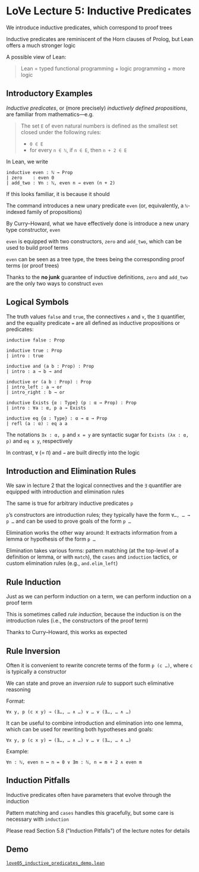 # LoVe Lecture 5: Inductive Predicates

We introduce inductive predicates, which correspond to proof trees

Inductive predicates are reminiscent of the Horn clauses of Prolog, but Lean offers a much stronger logic

A possible view of Lean:

> Lean = typed functional programming + logic programming + more logic


## Introductory Examples

_Inductive predicates_, or (more precisely) _inductively defined propositions_, are familiar from mathematics—e.g.

> The set `E` of even natural numbers is defined as the smallest set closed under the following rules:
> * `0 ∈ E`
> * for every `n ∈ ℕ`, if `n ∈ E`, then `n + 2 ∈ E`

In Lean, we write

    inductive even : ℕ → Prop
    | zero    : even 0
    | add_two : ∀n : ℕ, even n → even (n + 2)

If this looks familiar, it is because it should

The command introduces a new unary predicate `even` (or, equivalently, a `ℕ`-indexed family of propositions)

By Curry–Howard, what we have effectively done is introduce a new unary type constructor, `even`

`even` is equipped with two constructors, `zero` and `add_two`, which can be used to build proof terms

`even` can be seen as a tree type, the trees being the corresponding proof terms (or proof trees)

Thanks to the **no junk** guarantee of inductive definitions, `zero` and `add_two` are the only two ways to construct `even`


## Logical Symbols

The truth values `false` and `true`, the connectives `∧` and `∨`, the `∃` quantifier, and the equality predicate `=` are all defined as inductive propositions or predicates:

    inductive false : Prop

    inductive true : Prop
    | intro : true

    inductive and (a b : Prop) : Prop
    | intro : a → b → and

    inductive or (a b : Prop) : Prop
    | intro_left : a → or
    | intro_right : b → or

    inductive Exists {α : Type} (p : α → Prop) : Prop
    | intro : ∀a : α, p a → Exists

    inductive eq {α : Type} : α → α → Prop
    | refl (a : α) : eq a a

The notations `∃x : α, p` and `x = y` are syntactic sugar for `Exists (λx : α, p)` and `eq x y`, respectively

In contrast, `∀` (= `Π`) and `→` are built directly into the logic


## Introduction and Elimination Rules

We saw in lecture 2 that the logical connectives and the `∃` quantifier are equipped with introduction and elimination rules

The same is true for arbitrary inductive predicates `p`

`p`’s constructors are introduction rules; they typically have the form `∀…, … → p …` and can be used to prove goals of the form `p …`

Elimination works the other way around: It extracts information from a lemma or
hypothesis of the form `p …`

Elimination takes various forms: pattern matching (at the top-level of a definition or lemma, or with `match`), the `cases` and `induction` tactics, or custom elimination rules (e.g., `and.elim_left`)

## Rule Induction

Just as we can perform induction on a term, we can perform induction on a proof term

This is sometimes called _rule induction_, because the induction is on the introduction rules (i.e., the constructors of the proof term)

Thanks to Curry–Howard, this works as expected


## Rule Inversion

Often it is convenient to rewrite concrete terms of the form `p (c …)`, where `c` is typically a constructor

We can state and prove an _inversion rule_ to support such eliminative reasoning

Format:

    ∀x y, p (c x y) → (∃…, … ∧ …) ∨ … ∨ (∃…, … ∧ …)

It can be useful to combine introduction and elimination into one lemma, which can be used for rewriting both hypotheses and goals:

    ∀x y, p (c x y) ↔ (∃…, … ∧ …) ∨ … ∨ (∃…, … ∧ …)

Example:

    ∀n : ℕ, even n ↔ n = 0 ∨ ∃m : ℕ, n = m + 2 ∧ even m


## Induction Pitfalls

Inductive predicates often have parameters that evolve through the induction

Pattern matching and `cases` handles this gracefully, but some care is necessary with `induction`

Please read Section 5.8 ("Induction Pitfalls") of the lecture notes for details


## Demo

[`love05_inductive_predicates_demo.lean`](../lean/love05_inductive_predicates_demo.lean)
